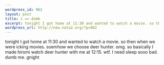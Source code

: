 ```yaml
--- 
wordpress_id: 962
layout: post
title: i == dumb
excerpt: tonight I got home at 11:30 and wanted to watch a movie. so then when we were icking movies. soemhow we choose deer hunter. omg. so basically I made hiromi watch deer hunter with me at 12:15. wtf. I need sleep sooo bad. dumb me. gnight
wordpress_url: http://new.nata2.org/?p=962
---
```

tonight I got home at 11:30 and wanted to watch a movie. so then when we were icking movies. soemhow we choose deer hunter. omg. so basically I made hiromi watch deer hunter with me at 12:15. wtf. I need sleep sooo bad. dumb me. gnight
